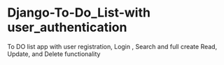 # Django-To-Do_List-with user_authentication

To DO list app with user registration, Login , Search and full create Read, Update, and Delete functionality 

